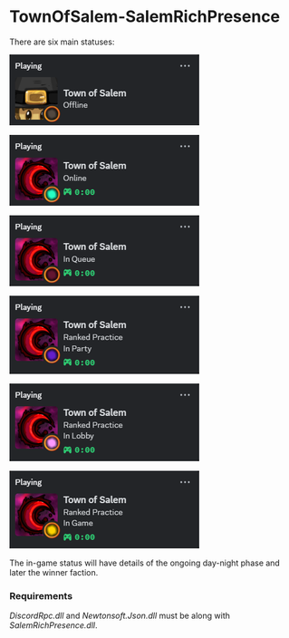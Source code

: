 # TownOfSalem-SalemRichPresence
There are six main statuses:

![](offline.png)

![](online.png)

![](inqueue.png)

![](inparty.png)

![](inlobby.png)

![](ingame.png)

The in-game status will have details of the ongoing day-night phase and later the winner faction.

### Requirements
*DiscordRpc.dll* and *Newtonsoft.Json.dll* must be along with *SalemRichPresence.dll*.
